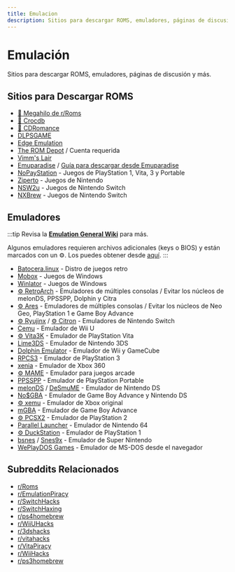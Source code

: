 ```yaml
---
title: Emulacion
description: Sitios para descargar ROMS, emuladores, páginas de discusión y más.
---
```


# Emulación

Sitios para descargar ROMS, emuladores, páginas de discusión y más.

## Sitios para Descargar ROMS

- [:star2: Megahilo de r/Roms](https://r-roms.github.io)
- [:star2: Crocdb](https://crocdb.net)
- [:star2: CDRomance](https://cdromance.com)
- [DLPSGAME](https://dlpsgame.com)
- [Edge Emulation](https://edgeemu.net)
- [The ROM Depot](https://theromdepot.com) / Cuenta requerida
- [Vimm's Lair](https://vimm.net/vault)
- [Emuparadise](https://www.emuparadise.me/roms-isos-games.php) /
  [Guía para descargar desde Emuparadise](https://lemmy.world/post/3061617)
- [NoPayStation](https://nopaystation.com) - Juegos de PlayStation 1, Vita, 3 y Portable
- [Ziperto](https://www.ziperto.com) - Juegos de Nintendo
- [NSW2u](https://nsw2u.com) - Juegos de Nintendo Switch
- [NXBrew](https://nxbrew.net) - Juegos de Nintendo Switch

## Emuladores

:::tip
  Revisa la
  **[Emulation General Wiki](https://emulation.gametechwiki.com/index.php/Main_Page#Emulators)**
  para más.

  Algunos emuladores requieren archivos adicionales (keys o BIOS) y están marcados 
  con un :gear:. Los puedes obtener desde
  [aquí](https://r-roms.github.io/megathread/misc/#bios-files).
:::

- [Batocera.linux](https://batocera.org) - Distro de juegos retro
- [Mobox](https://github.com/olegos2/mobox) - Juegos de Windows
- [Winlator](https://winlator.org) - Juegos de Windows
- [:gear: RetroArch](https://retroarch.com) - Emuladores de múltiples consolas / 
  Evitar los núcleos de melonDS, PPSSPP, Dolphin y Citra
- [:gear: Ares](https://ares-emu.net) - Emuladores de múltiples consolas / Evitar los núcleos de Neo
  Geo, PlayStation 1 e Game Boy Advance
- [:gear: Ryujinx](https://github.com/KeatonTheBot/Ryujinx) /
  [:gear: Citron](https://git.citron-emu.org/Citron/Citron) - Emuladores de Nintendo Switch
- [Cemu](https://cemu.info) - Emulador de Wii U
- [:gear: Vita3K](https://vita3k.org) - Emulador de PlayStation Vita
- [Lime3DS](https://github.com/Lime3DS/Lime3DS) - Emulador de Nintendo 3DS
- [Dolphin Emulator](https://dolphin-emu.org) - Emulador de Wii y GameCube
- [RPCS3](https://rpcs3.net) - Emulador de PlayStation 3
- [xenia](https://xenia.jp) - Emulador de Xbox 360
- [:gear: MAME](https://www.mamedev.org) - Emulador para juegos arcade
- [PPSSPP](https://www.ppsspp.org) - Emulador de PlayStation Portable
- [melonDS](https://melonds.kuribo64.net) / [DeSmuME](https://desmume.org) -
  Emulador de Nintendo DS
- [No$GBA](https://www.nogba.com) - Emulador de Game Boy Advance y Nintendo DS
- [:gear: xemu](https://xemu.app) - Emulador de Xbox original
- [mGBA](https://mgba.io) - Emulador de Game Boy Advance
- [:gear: PCSX2](https://pcsx2.net) - Emulador de PlayStation 2
- [Parallel Launcher](https://parallel-launcher.ca) - Emulador de Nintendo 64
- [:gear: DuckStation](https://www.duckstation.org) - Emulador de PlayStation 1
- [bsnes](https://github.com/bsnes-emu/bsnes) /
  [Snes9x](https://www.snes9x.com) - Emulador de Super Nintendo
- [WePlayDOS Games](https://weplaydos.games/) - Emulador de MS-DOS desde el navegador

## Subreddits Relacionados

- [r/Roms](https://www.reddit.com/r/roms)
- [r/EmulationPiracy](https://reddit.com/r/EmulationPiracy)
- [r/SwitchHacks](https://www.reddit.com/r/SwitchHacks)
- [r/SwitchHaxing](https://www.reddit.com/r/SwitchHaxing)
- [r/ps4homebrew](https://www.reddit.com/r/ps4homebrew)
- [r/WiiUHacks](https://www.reddit.com/r/WiiUHacks)
- [r/3dshacks](https://www.reddit.com/r/3dshacks)
- [r/vitahacks](https://www.reddit.com/r/vitahacks)
- [r/VitaPiracy](https://www.reddit.com/r/VitaPiracy)
- [r/WiiHacks](https://www.reddit.com/r/WiiHacks)
- [r/ps3homebrew](https://www.reddit.com/r/ps3homebrew)